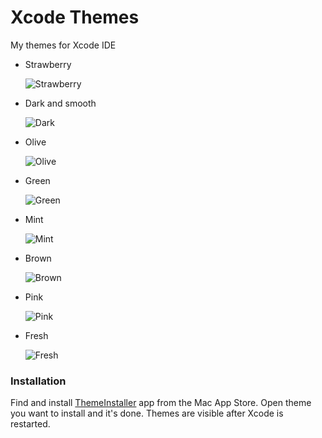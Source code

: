 # Xcode Themes
My themes for Xcode IDE

* Strawberry

  ![Strawberry][img-strawberry]

* Dark and smooth

  ![Dark][img-dark-and-smooth]

* Olive

  ![Olive][img-olive]
  
* Green

  ![Green][img-green]
  
* Mint

  ![Mint][img-mint]
  
* Brown

  ![Brown][img-brown]
  
* Pink

  ![Pink][img-pink]
  
* Fresh

  ![Fresh][img-fresh]

  
### Installation
Find and install [ThemeInstaller][1] app from the Mac App Store. Open theme you want to install and it's done. Themes are visible after Xcode is restarted.

[img-strawberry]: https://s21.postimg.org/gfrjmmvoz/image.png
[img-dark-and-smooth]:  https://s21.postimg.org/5iq7xv8xf/image.png
[img-olive]:  https://s21.postimg.org/omjje7lrn/image.png
[img-pink]: https://s18.postimg.org/err2eujnt/image.png
[img-mint]: https://s21.postimg.org/l8qt5ca3b/image.png
[img-green]: https://s21.postimg.org/9xsqupslz/image.png
[img-fresh]: https://s21.postimg.org/wb0hhitjr/image.png
[img-brown]: https://s21.postimg.org/jxnnam3vb/image.png

[1]:	https://itunes.apple.com/app/themeinstaller/id1148208665
